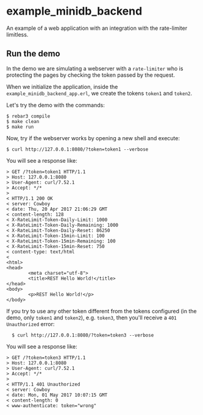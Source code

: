 example_minidb_backend
=======================

An example of a web application with an integration with the rate-limiter
limitless.

Run the demo
------------

In the demo we are simulating a webserver with a `rate-limiter` who is
protecting the pages by checking the token passed by the request.

When we initialize the application, inside the
`example_minidb_backend_app.erl`, we create the tokens `token1` and `token2`.

Let's try the demo with the commands:

    $ rebar3 compile
    $ make clean
    $ make run

Now, try if the webserver works by opening a new shell and execute:

    $ curl http://127.0.0.1:8080/?token=token1 --verbose

You will see a response like:

```
> GET /?token=token1 HTTP/1.1
> Host: 127.0.0.1:8080
> User-Agent: curl/7.52.1
> Accept: */*
>
< HTTP/1.1 200 OK
< server: Cowboy
< date: Thu, 20 Apr 2017 21:06:29 GMT
< content-length: 128
< X-RateLimit-Token-Daily-Limit: 1000
< X-RateLimit-Token-Daily-Remaining: 1000
< X-RateLimit-Token-Daily-Reset: 86250
< X-RateLimit-Token-15min-Limit: 100
< X-RateLimit-Token-15min-Remaining: 100
< X-RateLimit-Token-15min-Reset: 750
< content-type: text/html
<
<html>
<head>
        <meta charset="utf-8">
        <title>REST Hello World!</title>
</head>
<body>
        <p>REST Hello World!</p>
</body>
```

If you try to use any other token different from the tokens configured
(in the demo, only `token1` and `token2`), e.g. `token3`, then you'll
receive a `401 Unauthorized` error:

```
  $ curl http://127.0.0.1:8080/?token=token3 --verbose
```

You will see a response like:

```
> GET /?token=token3 HTTP/1.1
> Host: 127.0.0.1:8080
> User-Agent: curl/7.52.1
> Accept: */*
>
< HTTP/1.1 401 Unauthorized
< server: Cowboy
< date: Mon, 01 May 2017 10:07:15 GMT
< content-length: 0
< www-authenticate: token="wrong"
```
